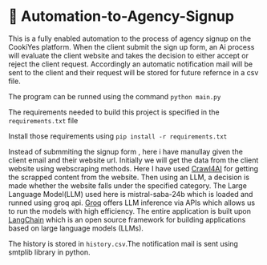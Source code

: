 # 📌 Automation-to-Agency-Signup

This is a fully enabled automation to the process of agency signup on the CookiYes platform.
When the client submit the sign up form, an Ai process will evaluate the client website and takes the decision to either accept or reject the client request. Accordingly an automatic notification mail will be sent to the client and their request will be stored for future refernce in a csv file.

The program can be runned using the command `python main.py`

The requirements needed to build this project is specified in the `requirements.txt` file

Install those requirements using `pip install -r requirements.txt`

Instead of submmiting the signup form , here i have manullay given the client email and their website url.
Initially we will get the data from the client website using webscraping methods. Here I have used [Crawl4AI](https://github.com/unclecode/crawl4ai) for getting the scrapped content from the website. Then using an LLM, a decision is made whether the website falls under the specified category. The Large Language Model(LLM) used here is mistral-saba-24b which is loaded and runned using groq api. [Groq](https://groq.com/) offers LLM inference via APIs which allows us to run the models with high efficiency. 
The entire application is built upon [LangChain](https://www.langchain.com/) which is an open source framework for building applications based on large language models (LLMs).

The history is stored in `history.csv`.The notification mail is sent using smtplib library in python.